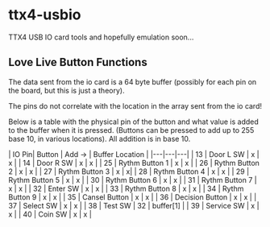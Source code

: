 # ttx4-usbio
TTX4 USB IO card tools and hopefully emulation soon...

## Love Live Button Functions

The data sent from the io card is a 64 byte buffer (possibly for each pin on the board, but this is just a theory).

The pins do not correlate with the location in the array sent from the io card!

Below is a table with the physical pin of the button and what value is added to the buffer when it is pressed. (Buttons can be pressed to add up to 255 base 10, in various locations). All addition is in base 10. 

| IO Pin| Button | Add -> | Buffer Location |
|---|---|---|
| 13 | Door L SW | x | x |
| 14 | Door R SW | x | x |
| 25 | Rythm Button 1 | x | x |
| 26 | Rythm Button 2 | x | x |
| 27 | Rythm Button 3 | x | x|
| 28 | Rythm Button 4 | x | x |
| 29 | Rythm Button 5 | x | x |
| 30 | Rythm Button 6 | x | x |
| 31 | Rythm Button 7 | x | x |
| 32 | Enter SW | x | x |
| 33 | Rythm Button 8 | x | x |
| 34 | Rythm Button 9 | x | x |
| 35 | Cansel Button | x | x |
| 36 | Decision Button | x | x |
| 37 | Select SW | x | x |
| 38 | Test SW | 32 | buffer[1] |
| 39 | Service SW | x | x |
| 40 | Coin SW | x | x |

